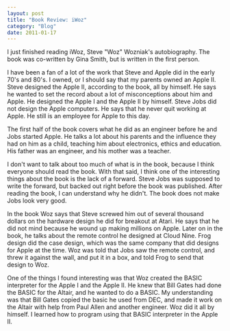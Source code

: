 ```yaml
---
layout: post
title: "Book Review: iWoz"
category: "Blog"
date: 2011-01-17
---
```



I just finished reading iWoz, Steve "Woz" Wozniak's autobiography. The book was co-written by Gina Smith, but is written in the first person.

I have been a fan of a lot of the work that Steve and Apple did in the early 70's and 80's. I owned, or I should say that my parents owned an Apple II. Steve designed the Apple II, according to the book, all by himself. He says he wanted to set the record about a lot of misconceptions about him and Apple. He designed the Apple I and the Apple II by himself. Steve Jobs did not design the Apple computers. He says that he never quit working at Apple. He still is an employee for Apple to this day.

The first half of the book covers what he did as an engineer before he and Jobs started Apple. He talks a lot about his parents and the influence they had on him as a child, teaching him about electronics, ethics and education. His father was an engineer, and his mother was a teacher.

I don't want to talk about too much of what is in the book, because I think everyone should read the book. With that said, I think one of the interesting things about the book is the lack of a forward. Steve Jobs was supposed to write the forward, but backed out right before the book was published. After reading the book, I can understand why he didn't. The book does not make Jobs look very good.

In the book Woz says that Steve screwed him out of several thousand dollars on the hardware design he did for breakout at Atari. He says that he did not mind because he wound up making millions on Apple. Later on in the book, he talks about the remote control he designed at Cloud Nine. Frog design did the case design, which was the same company that did designs for Apple at the time. Woz was told that Jobs saw the remote control, and threw it against the wall, and put it in a box, and told Frog to send that design to Woz.

One of the things I found interesting was that Woz created the BASIC interpreter for the Apple I and the Apple II. He knew that Bill Gates had done the BASIC for the Altair, and he wanted to do a BASIC. My understanding was that Bill Gates copied the basic he used from DEC, and made it work on the Altair with help from Paul Allen and another engineer. Woz did it all by himself. I learned how to program using that BASIC interpreter in the Apple II.